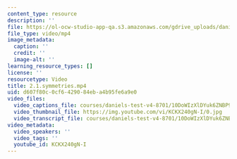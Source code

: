 ```yaml
---
content_type: resource
description: ''
file: https://ol-ocw-studio-app-qa.s3.amazonaws.com/gdrive_uploads/daniels-test-v4-8701/10DoWIzXlDYuk6ZNBP9HX0UXBfgPMrwtR/21symmetries.mp4
file_type: video/mp4
image_metadata:
  caption: ''
  credit: ''
  image-alt: ''
learning_resource_types: []
license: ''
resourcetype: Video
title: 2.1.symmetries.mp4
uid: d607f80c-0cf6-4290-84eb-a4b95fe6a9e0
video_files:
  video_captions_file: courses/daniels-test-v4-8701/10DoWIzXlDYuk6ZNBP9HX0UXBfgPMrwtR_transcript_webvtt
  video_thumbnail_file: https://img.youtube.com/vi/KCKX240gN-I/0.jpg
  video_transcript_file: courses/daniels-test-v4-8701/10DoWIzXlDYuk6ZNBP9HX0UXBfgPMrwtR_transcript.pdf
video_metadata:
  video_speakers: ''
  video_tags: ''
  youtube_id: KCKX240gN-I
---
```

